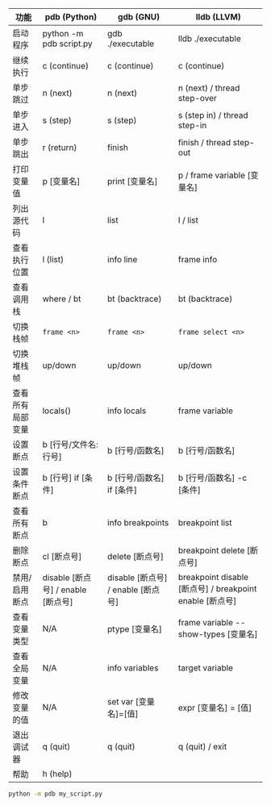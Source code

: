 
| 功能             | pdb (Python)                       | gdb (GNU)                          | lldb (LLVM)                                              |
| ---------------- | ---------------------------------- | ---------------------------------- | -------------------------------------------------------- |
| 启动程序         | python -m pdb script.py            | gdb ./executable                   | lldb ./executable                                        |
| 继续执行         | c (continue)                       | c (continue)                       | c (continue)                                             |
| 单步跳过         | n (next)                           | n (next)                           | n (next) / thread step-over                              |
| 单步进入         | s (step)                           | s (step)                           | s (step in) / thread step-in                             |
| 单步跳出     | r (return)                         | finish                             | finish / thread step-out                                 |
| 打印变量值       | p [变量名]                         | print [变量名]                     | p / frame variable [变量名]                              |
| 列出源代码       | l                                  | list                               | l / list                                                 |
| 查看执行位置     | l (list)                           | info line                          | frame info                                               |
| 查看调用栈       | where / bt                         | bt (backtrace)                     | bt (backtrace)                                           |
| 切换栈帧         | `frame <n>`                        | `frame <n>`                        | `frame select <n>`                                       |
| 切换堆栈帧       | up/down                            | up/down                            | up/down                                                  |
| 查看所有局部变量 | locals()                           | info locals                        | frame variable                                           |
| 设置断点         | b [行号/文件名:行号]               | b [行号/函数名]                    | b [行号/函数名]                                          |
| 设置条件断点     | b [行号] if [条件]                 | b [行号/函数名] if [条件]          | b [行号/函数名] -c [条件]                                |
| 查看所有断点     | b                                  | info breakpoints                   | breakpoint list                                          |
| 删除断点         | cl [断点号]                        | delete [断点号]                    | breakpoint delete [断点号]                               |
| 禁用/启用断点    | disable [断点号] / enable [断点号] | disable [断点号] / enable [断点号] | breakpoint disable [断点号] / breakpoint enable [断点号] |
| 查看变量类型     | N/A                                | ptype [变量名]                     | frame variable --show-types [变量名]                     |
| 查看全局变量     | N/A                                | info variables                     | target variable                                          |
| 修改变量的值     | N/A                                | set var [变量名]=[值]              | expr [变量名] = [值]                                     |
| 退出调试器       | q (quit)                           | q (quit)                           | q (quit) / exit                                          |
| 帮助             | h (help)                           |                                    |                                                          |



```bash
python -m pdb my_script.py
```